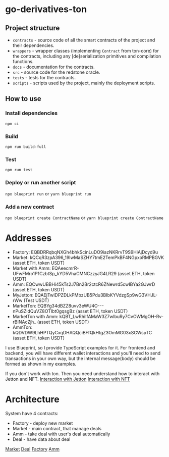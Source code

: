 # go-derivatives-ton

## Project structure

-   `contracts` - source code of all the smart contracts of the project and their dependencies.
-   `wrappers` - wrapper classes (implementing `Contract` from ton-core) for the contracts, including any [de]serialization primitives and compilation functions.
-   `docs` - documentation for the contracts.
-   `src` - source code for the redstone oracle.
-   `tests` - tests for the contracts.
-   `scripts` - scripts used by the project, mainly the deployment scripts.

## How to use

### Install dependencies

`npm ci`

### Build

`npm run build-full`

### Test

`npm run test`

### Deploy or run another script

`npx blueprint run` or `yarn blueprint run`

### Add a new contract

`npx blueprint create ContractName` or `yarn blueprint create ContractName`

# Addresses

-   Factory: EQBDRRqbqNXGh4bhkScinLuDO9iazNKRrvT9S9HiAjDcyd9u
-   Market: kQCqR3zpA396_19lwMaSZHY7tmE2TemPkBF4NGpxoRMPBGVK (asset ETH, token USDT)
-   Market with Amm: EQAeecmrR-UFwFMro1P1CzbtSp_kYD5VhaCMNCzzyJG4LR29 (asset ETH, token USDT)
-   Amm: EQCwwUBBHi45kTs2J7Bn2Br2ctcR6ZNewrd5cwIBYa2GJwrD (asset ETH, token USDT)
-   MyJetton: EQAEjTwIDPZDLkPMbzUB5Pdu3BIbKYVdzgSp9wG3VHJL-rWw (Test USDT)
-   MarketTon: EQBYg34dBZZ8uvv3eWU4O---nPuSZldQuVZ8OTIbt0gqsgBz (asset ETH, token USDT)
-   MarketTon with Amm: kQBT_LwRhiIfAMaW3Z7wlbuRy7CvOWMgOH-Rv-rBINAcZjh_ (asset ETH, token USDT)
-   AmmTon: kQDVDW9LhHPTQyCxqDHAQQciBFfQkHtgZ3OmMG03xSCWspTC (asset ETH, token USDT)



I use Blueprint, so I provide TypeScript examples for it. For frontend and backend, you will have different wallet interactions and you'll need to send transactions in your own way, but the internal message(body) should be formed as shown in my examples.

If you don't work with ton.  Then you need understand how to interact with Jetton and NFT.
[Interaction with Jetton](./docs/InteractionWithJetton.md)
[Interaction with NFT](./docs/InteractionWithNFT.md)


# Architecture

System have 4 contracts:

-   Factory - deploy new market
-   Market - main contract, that manage deals
-   Amm - take deal with user's deal automatically
-   Deal - have data about deal

[Market](./docs/Market.md)
[Deal](./docs/Deal.md)
[Factory](./docs/Factory.md)
[Amm](./docs/Amm.md)
